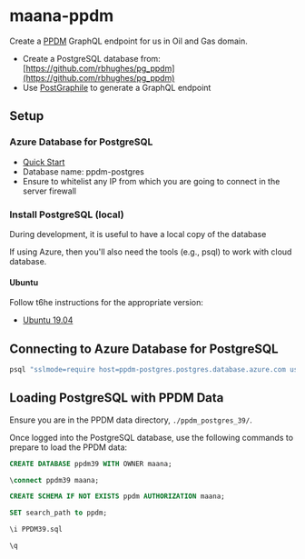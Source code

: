 # maana-ppdm

Create a [PPDM](https://ppdm.org/ppdm/PPDM/Standards/PPDM_Data_Model/PPDM_3_9_Data_Model/PPDM/PPDM_3.9_Data_Model.aspx?hkey=fed7573b-c57d-4909-b15a-a61880fb8d2b) GraphQL endpoint for us in Oil and Gas domain.

- Create a PostgreSQL database from: [https://github.com/rbhughes/pg_ppdm](https://github.com/rbhughes/pg_ppdm)
- Use [PostGraphile](https://www.graphile.org/) to generate a GraphQL endpoint

## Setup

### Azure Database for PostgreSQL

- [Quick Start](https://docs.microsoft.com/en-us/azure/postgresql/quickstart-create-server-database-portal)
- Database name: ppdm-postgres
- Ensure to whitelist any IP from which you are going to connect in the server firewall

### Install PostgreSQL (local)

During development, it is useful to have a local copy of the database

If using Azure, then you'll also need the tools (e.g., psql) to work with cloud database.

#### Ubuntu

Follow t6he instructions for the appropriate version:
- [Ubuntu 19.04](https://www.osradar.com/how-to-install-postgresql-on-ubuntu-19-04/)

## Connecting to Azure Database for PostgreSQL

```bash
psql "sslmode=require host=ppdm-postgres.postgres.database.azure.com user=maana@ppdm-postgres dbname=postgres"
```

## Loading PostgreSQL with PPDM Data

Ensure you are in the PPDM data directory, `./ppdm_postgres_39/`.

Once logged into the PostgreSQL database, use the following commands to prepare to load the PPDM data:

```sql
CREATE DATABASE ppdm39 WITH OWNER maana;

\connect ppdm39 maana;

CREATE SCHEMA IF NOT EXISTS ppdm AUTHORIZATION maana;

SET search_path to ppdm;

\i PPDM39.sql

\q
```
